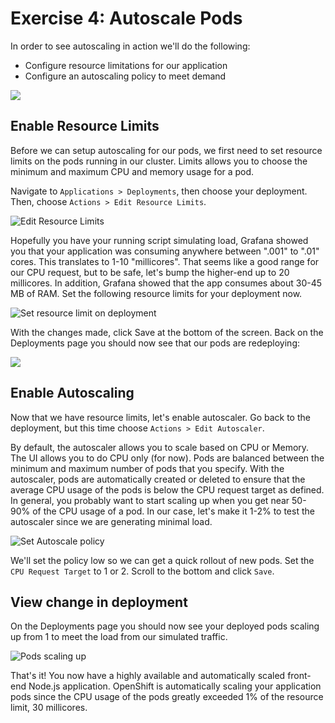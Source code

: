 # Exercise 4: Autoscale Pods

In order to see autoscaling in action we'll do the following:

 - Configure resource limitations for our application 
 - Configure an autoscaling policy to meet demand


![](https://dsc.cloud/quickshare/application-project-selection.png)

## Enable Resource Limits
Before we can setup autoscaling for our pods, we first need to set resource limits on the pods running in our cluster. Limits allows you to choose the minimum and maximum CPU and memory usage for a pod.

Navigate to `Applications > Deployments`, then choose your deployment. Then, choose `Actions > Edit Resource Limits`.

![Edit Resource Limits](https://dsc.cloud/quickshare/edit-resource-limit.png)

Hopefully you have your running script simulating load, Grafana showed you that your application was consuming anywhere between ".001" to ".01" cores. This translates to 1-10 "millicores". That seems like a good range for our CPU request, but to be safe, let's bump the higher-end up to 20 millicores. In addition, Grafana showed that the app consumes about 30-45 MB of RAM. Set the following resource limits for your deployment now.

![Set resource limit on deployment](https://dsc.cloud/quickshare/resource-limitations.png)

With the changes made, click Save at the bottom of the screen. Back on the Deployments page you should now see that our pods are redeploying:

![](https://dsc.cloud/quickshare/resource-change-deploy.png)
 
## Enable Autoscaling
Now that we have resource limits, let's enable autoscaler. Go back to the deployment, but this time choose `Actions > Edit Autoscaler`.

By default, the autoscaler allows you to scale based on CPU or Memory. The UI allows you to do CPU only (for now). Pods are balanced between the minimum and maximum number of pods that you specify. With the autoscaler, pods are automatically created or deleted to ensure that the average CPU usage of the pods is below the CPU request target as defined. In general, you probably want to start scaling up when you get near 50-90% of the CPU usage of a pod. In our case, let's make it 1-2% to test the autoscaler since we are generating minimal load.

![Set Autoscale policy](https://dsc.cloud/quickshare/autoscale.png) 

We'll set the policy low so we can get a quick rollout of new pods. Set the `CPU Request Target` to 1 or 2. Scroll to the bottom and click `Save`. 

## View change in deployment
On the Deployments page you should now see your deployed pods scaling up from 1 to meet the load from our simulated traffic.

![Pods scaling up](https://dsc.cloud/quickshare/Shared-Image-2019-09-16-23-39-05.png)

That's it! You now have a highly available and automatically scaled front-end Node.js application. OpenShift is automatically scaling your application pods since the CPU usage of the pods greatly exceeded 1% of the resource limit, 30 millicores.
